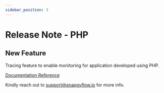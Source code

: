 ```yaml
---
sidebar_position: 3 
---
```

# Release Note - PHP

## New Feature

Tracing feature to enable monitoring for application developed using PHP.

[Documentation Reference](/docs/sidebar-snappyflow-saas/Tracing/php/overview)

Kindly reach out to [support@snappyflow.io](mailto:support@snappyflow.io) for more info.

